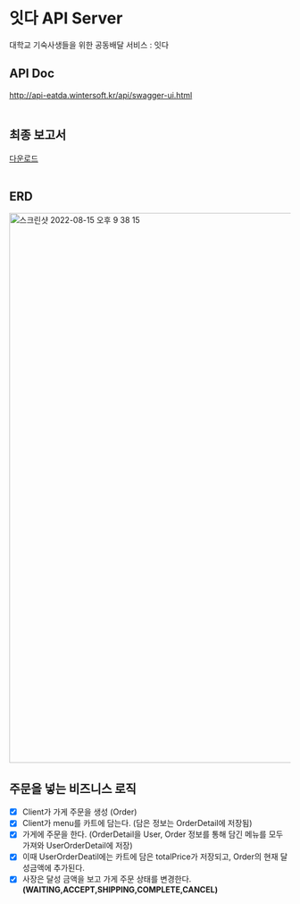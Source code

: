 # 잇다 API Server

대학교 기숙사생들을 위한 공동배달 서비스 : 잇다


## API Doc
http://api-eatda.wintersoft.kr/api/swagger-ui.html
<br><br>
## 최종 보고서
[다운로드](https://github.com/ghdcksgml1/swhackathon-backend/files/9383813/_.pdf)
<br><br>
## ERD

<img width="983" alt="스크린샷 2022-08-15 오후 9 38 15" src="https://user-images.githubusercontent.com/79779676/185534395-65952145-55dc-4022-b72e-71a133b722e1.png">

## 주문을 넣는 비즈니스 로직

- [X] Client가 가게 주문을 생성 (Order)
- [X] Client가 menu를 카트에 담는다. (담은 정보는 OrderDetail에 저장됨)
- [X] 가게에 주문을 한다. (OrderDetail을 User, Order 정보를 통해 담긴 메뉴를 모두 가져와 UserOrderDetail에 저장)
- [X] 이때 UserOrderDeatil에는 카트에 담은 totalPrice가 저장되고, Order의 현재 달성금액에 추가된다.
- [X] 사장은 달성 금액을 보고 가게 주문 상태를 변경한다. **(WAITING,ACCEPT,SHIPPING,COMPLETE,CANCEL)**
